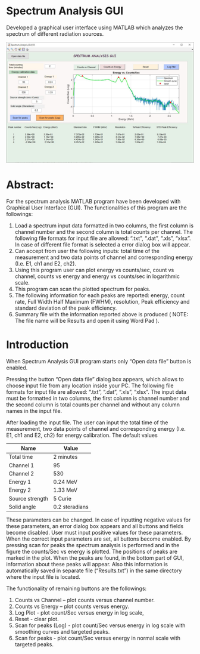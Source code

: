 # Spectrum Analysis GUI

Developed a graphical user interface using MATLAB which analyzes the spectrum of different radiation sources.

<p align="center"> 
<img src="Images/2.JPG">
</p>

# Abstract:

For the spectrum analysis MATLAB program have been developed with Graphical User Interface (GUI). The functionalities of this program are the followings:

1. Load a spectrum input data formatted in two columns, the first column is channel number and the second column is total counts per channel. The following file
formats for input file are allowed: “.txt”, “.dat”, “.xls”, “xlsx”. In case of different file format is selected a error dialog box will appear.
2. Can accept from user the following inputs: total time of the measurement and two data points of channel and corresponding energy (I.e. E1, ch1 and E2, ch2).
3. Using this program user can plot energy vs counts/sec, count vs channel, counts vs energy and energy vs counts/sec in logarithmic scale.
4. This program can scan the plotted spectrum for peaks.
5. The following information for each peaks are reported: energy, count rate, Full Width Half Maximum (FWHM), resolution, Peak efficiency and standard deviation of the peak efficiency.
6. Summary file with the information reported above is produced ( NOTE: The file name will be Results and open it using Word Pad ).


# Introduction

When Spectrum Analysis GUI program starts only “Open data file” button is enabled.

Pressing the button “Open data file” dialog box appears, which allows to choose input file from any location inside your PC. The following file formats for input file are allowed: “.txt”, “.dat”, “.xls”,
“xlsx”. The input data must be formatted in two columns, the first column is channel number and the second column is total counts per channel and without any column names in the input file.

After loading the input file. The user can input the total time of the measurement, two data points of channel and corresponding energy (I.e. E1, ch1 and E2, ch2) for energy calibration. The default values

Name            | Value
--------------- | ----------------
Total time | 2 minutes
Channel 1 | 95
Channel 2 | 530
Energy 1 | 0.24 MeV
Energy 2 | 1.33 MeV
Source strength | 5 Curie 
Solid angle | 0.2 steradians

These parameters can be changed. In case of inputting negative values for these parameters, an error
dialog box appears and all buttons and fields become disabled. User must input positive values
for these parameters.
When the correct input parameters are set, all buttons become enabled. By pressing scan for peaks
the spectrum analysis is performed and in the figure the counts/Sec vs energy is plotted. The positions
of peaks are marked in the plot. When the peaks are found, in the bottom part of GUI, information
about these peaks will appear. Also this information is automatically saved in separate file
(“Results.txt”) in the same directory where the input file is located.

The functionality of remaining buttons are the followings:
1. Counts vs Channel – plot counts versus channel number.
2. Counts vs Energy – plot counts versus energy.
3. Log Plot - plot count/Sec versus energy in log scale,
4. Reset - clear plot.
5. Scan for peaks (Log) - plot count/Sec versus energy in log scale with smoothing curves and targeted
peaks.
6. Scan for peaks - plot count/Sec versus energy in normal scale with targeted peaks.
